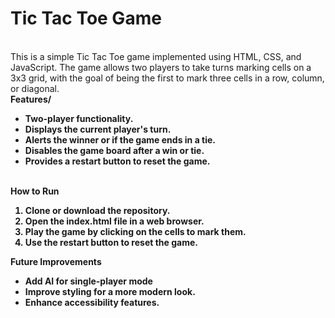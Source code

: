 # Tic Tac Toe Game
<br>
This is a simple Tic Tac Toe game implemented using HTML, CSS, and JavaScript. The game allows two players to take turns marking cells on a 3x3 grid, with the goal of being the first to mark three cells in a row, column, or diagonal.
<br>
<b>Features/<b>
<ul><li>Two-player functionality.</li>
<li>Displays the current player's turn.</li>
<li>Alerts the winner or if the game ends in a tie.</li>
<li>Disables the game board after a win or tie.</li>
<li>Provides a restart button to reset the game.</li></ul>
<br>
<b>How to Run</b><ol>
<li>Clone or download the repository.</li>
<li>Open the index.html file in a web browser.</li>
<li>Play the game by clicking on the cells to mark them.</li>
<li>Use the restart button to reset the game.</li></ol>
<b>Future Improvements</b>
<ul><li>Add AI for single-player mode</li>
<li>Improve styling for a more modern look.</li>
<li>Enhance accessibility features.</li></ul>
